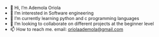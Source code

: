 - 👋 Hi, I’m Ademola Oriola
- 👀 I’m interested in Software engineering 
- 🌱 I’m currently learning python and c programming languages 
- 💞️ I’m looking to collaborate on different projects at the beginner level
- 📫 How to reach me. email: oriolaademola@gmail.com

<!---
Tuade1/Tuade1 is a ✨ special ✨ repository because its `README.md` (this file) appears on your GitHub profile.
You can click the Preview link to take a look at your changes.
--->
